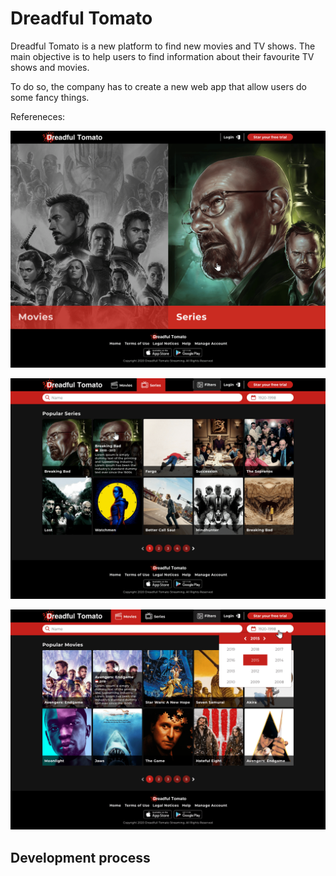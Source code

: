 # Dreadful Tomato

Dreadful Tomato is a new platform to find new movies and TV shows. The main objective is to
help users to find information about their favourite TV shows and movies.

To do so, the company has to create a new web app that allow users do some fancy things.

Refereneces:

![landing page](docs/reference01.png)

![movies page](docs/reference02.png)

![series page](docs/reference03.png)

## Development process
